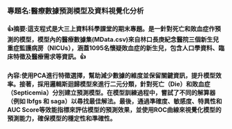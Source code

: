 <h3>專題名:醫療數據預測模型及資料視覺化分析</h3>
<h4><b>👍摘要:這支程式是大三上資料科學課堂的期末專題。是一針對死亡和敗血症作預測的模型，模型內的醫療數據集(MData.csv)來自林口長庚紀念醫院三個新生兒重症監護病房（NICUs），涵蓋1095名懷疑敗血症的新生兒，包含人口學資料、臨床特徵及醫療需求等資訊。👍</b></h4>

<h4>內容:使用PCA進行特徵選擇，幫助減少數據的維度並保留關鍵資訊，提升模型效率。接著，採用邏輯斯迴歸模型來進行二元分類，針對死亡（Die）和敗血症（Septicemia）分別建立預測模型。在模型訓練過程中，嘗試了不同的解算器（例如 lbfgs 和 saga）以尋找最佳解法。最後，通過準確度、敏感度、特異性和AUC Score等效能指標來評估模型的預測效果，並使用ROC曲線來視覺化模型的預測能力，確保模型的穩定性和準確性。</h4>
